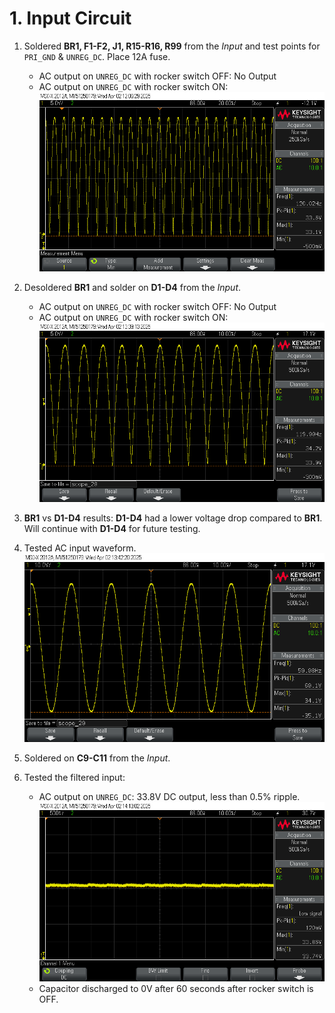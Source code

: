 # 1. Input Circuit

1. Soldered **BR1, F1-F2, J1, R15-R16, R99** from the *Input* and test points for `PRI_GND` & `UNREG_DC`. Place 12A fuse.
   	- AC output on `UNREG_DC` with rocker switch OFF: No Output
   	- AC output on `UNREG_DC` with rocker switch ON:
![InputCircuit_BR1](Images/InputCircuit_BR1.png)
2. Desoldered **BR1** and solder on **D1-D4** from the *Input*.
	- AC output on `UNREG_DC` with rocker switch OFF: No Output
	- AC output on `UNREG_DC` with rocker switch ON:
![InputCircuit_Diode](Images/InputCircuit_Diode.png)
3. **BR1** vs **D1-D4** results: **D1-D4** had a lower voltage drop compared to **BR1**. Will continue with **D1-D4** for future testing.

4. Tested AC input waveform.
![InputCircuit_AC](Images/InputCircuit_AC.png)


6. Soldered on **C9-C11** from the *Input*.
9. Tested the filtered input:
	- AC output on `UNREG_DC`: 33.8V DC output, less than 0.5% ripple.
![InputCircuit_Cap_Ripple](Images/InputCircuit_Cap_Ripple.png)
	- Capacitor discharged to 0V after 60 seconds after rocker switch is OFF.
